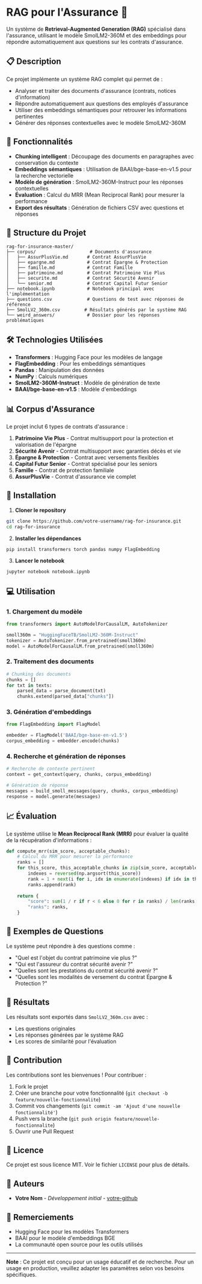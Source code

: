 # RAG pour l'Assurance 🏦

Un système de **Retrieval-Augmented Generation (RAG)** spécialisé dans l'assurance, utilisant le modèle SmolLM2-360M et des embeddings pour répondre automatiquement aux questions sur les contrats d'assurance.

## 📋 Description

Ce projet implémente un système RAG complet qui permet de :
- Analyser et traiter des documents d'assurance (contrats, notices d'information)
- Répondre automatiquement aux questions des employés d'assurance
- Utiliser des embeddings sémantiques pour retrouver les informations pertinentes
- Générer des réponses contextuelles avec le modèle SmolLM2-360M

## 🚀 Fonctionnalités

- **Chunking intelligent** : Découpage des documents en paragraphes avec conservation du contexte
- **Embeddings sémantiques** : Utilisation de BAAI/bge-base-en-v1.5 pour la recherche vectorielle
- **Modèle de génération** : SmolLM2-360M-Instruct pour les réponses contextuelles
- **Évaluation** : Calcul du MRR (Mean Reciprocal Rank) pour mesurer la performance
- **Export des résultats** : Génération de fichiers CSV avec questions et réponses

## 📁 Structure du Projet

```
rag-for-insurance-master/
├── corpus/                    # Documents d'assurance
│   ├── AssurPlusVie.md       # Contrat AssurPlusVie
│   ├── epargne.md            # Contrat Épargne & Protection
│   ├── famille.md            # Contrat Famille
│   ├── patrimoine.md         # Contrat Patrimoine Vie Plus
│   ├── securite.md           # Contrat Sécurité Avenir
│   └── senior.md             # Contrat Capital Futur Senior
├── notebook.ipynb            # Notebook principal avec l'implémentation
├── questions.csv             # Questions de test avec réponses de référence
├── SmolLV2_360m.csv         # Résultats générés par le système RAG
└── weird_answers/            # Dossier pour les réponses problématiques
```

## 🛠️ Technologies Utilisées

- **Transformers** : Hugging Face pour les modèles de langage
- **FlagEmbedding** : Pour les embeddings sémantiques
- **Pandas** : Manipulation des données
- **NumPy** : Calculs numériques
- **SmolLM2-360M-Instruct** : Modèle de génération de texte
- **BAAI/bge-base-en-v1.5** : Modèle d'embeddings

## 📊 Corpus d'Assurance

Le projet inclut 6 types de contrats d'assurance :

1. **Patrimoine Vie Plus** - Contrat multisupport pour la protection et valorisation de l'épargne
2. **Sécurité Avenir** - Contrat multisupport avec garanties décès et vie
3. **Épargne & Protection** - Contrat avec versements flexibles
4. **Capital Futur Senior** - Contrat spécialisé pour les seniors
5. **Famille** - Contrat de protection familiale
6. **AssurPlusVie** - Contrat d'assurance vie complet

## 🔧 Installation

1. **Cloner le repository**
```bash
git clone https://github.com/votre-username/rag-for-insurance.git
cd rag-for-insurance
```

2. **Installer les dépendances**
```bash
pip install transformers torch pandas numpy FlagEmbedding
```

3. **Lancer le notebook**
```bash
jupyter notebook notebook.ipynb
```

## 💻 Utilisation

### 1. Chargement du modèle
```python
from transformers import AutoModelForCausalLM, AutoTokenizer

smoll360m = "HuggingFaceTB/SmolLM2-360M-Instruct"
tokenizer = AutoTokenizer.from_pretrained(smoll360m)
model = AutoModelForCausalLM.from_pretrained(smoll360m)
```

### 2. Traitement des documents
```python
# Chunking des documents
chunks = []
for txt in texts:
    parsed_data = parse_document(txt)
    chunks.extend(parsed_data["chunks"])
```

### 3. Génération d'embeddings
```python
from FlagEmbedding import FlagModel

embedder = FlagModel('BAAI/bge-base-en-v1.5')
corpus_embedding = embedder.encode(chunks)
```

### 4. Recherche et génération de réponses
```python
# Recherche de contexte pertinent
context = get_context(query, chunks, corpus_embedding)

# Génération de réponse
messages = build_smoll_messages(query, chunks, corpus_embedding)
response = model.generate(messages)
```

## 📈 Évaluation

Le système utilise le **Mean Reciprocal Rank (MRR)** pour évaluer la qualité de la récupération d'informations :

```python
def compute_mrr(sim_score, acceptable_chunks):
    # Calcul du MRR pour mesurer la performance
    ranks = []
    for this_score, this_acceptable_chunks in zip(sim_score, acceptable_chunks):
        indexes = reversed(np.argsort(this_score))
        rank = 1 + next(i for i, idx in enumerate(indexes) if idx in this_acceptable_chunks)
        ranks.append(rank)
    
    return {
        "score": sum(1 / r if r < 6 else 0 for r in ranks) / len(ranks),
        "ranks": ranks,
    }
```

## 📝 Exemples de Questions

Le système peut répondre à des questions comme :
- "Quel est l'objet du contrat patrimoine vie plus ?"
- "Qui est l'assureur du contrat sécurité avenir ?"
- "Quelles sont les prestations du contrat sécurité avenir ?"
- "Quelles sont les modalités de versement du contrat Épargne & Protection ?"

## 🎯 Résultats

Les résultats sont exportés dans `SmolLV2_360m.csv` avec :
- Les questions originales
- Les réponses générées par le système RAG
- Les scores de similarité pour l'évaluation

## 🤝 Contribution

Les contributions sont les bienvenues ! Pour contribuer :

1. Fork le projet
2. Créer une branche pour votre fonctionnalité (`git checkout -b feature/nouvelle-fonctionnalite`)
3. Commit vos changements (`git commit -am 'Ajout d'une nouvelle fonctionnalité'`)
4. Push vers la branche (`git push origin feature/nouvelle-fonctionnalite`)
5. Ouvrir une Pull Request

## 📄 Licence

Ce projet est sous licence MIT. Voir le fichier `LICENSE` pour plus de détails.

## 👥 Auteurs

- **Votre Nom** - *Développement initial* - [votre-github](https://github.com/votre-username)

## 🙏 Remerciements

- Hugging Face pour les modèles Transformers
- BAAI pour le modèle d'embeddings BGE
- La communauté open source pour les outils utilisés

---

**Note** : Ce projet est conçu pour un usage éducatif et de recherche. Pour un usage en production, veuillez adapter les paramètres selon vos besoins spécifiques.
